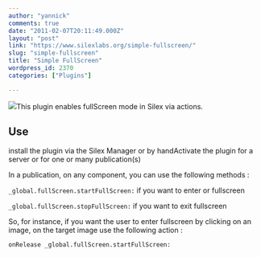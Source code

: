 ```yaml
---
author: "yannick"
comments: true
date: "2011-02-07T20:11:49.000Z"
layout: "post"
link: "https://www.silexlabs.org/simple-fullscreen/"
slug: "simple-fullscreen"
title: "Simple FullScreen"
wordpress_id: 2370
categories: ["Plugins"]

---
```

![](https://www.silexlabs.org/wp-content/uploads/2011/02/plugin4.png)This plugin enables fullScreen mode in Silex via actions.


## Use


install the plugin via the Silex Manager or by handActivate the plugin for a server or for one or many publication(s)

In a publication, on any component, you can use the following methods :

`_global.fullScreen.startFullScreen:` if you want to enter or fullscreen

`_global.fullScreen.stopFullScreen:` if you want to exit fullscreen

So, for instance, if you want the user to enter fullscreen by clicking on an image, on the target image use the following action :

`onRelease _global.fullScreen.startFullScreen:`


